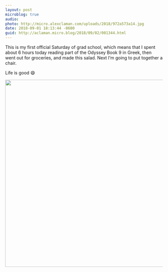 ```yaml
---
layout: post
microblog: true
audio: 
photo: http://micro.alexclaman.com/uploads/2018/972a573a14.jpg
date: 2018-09-01 18:13:44 -0600
guid: http://aclaman.micro.blog/2018/09/02/001344.html
---
```

This is my first official Saturday of grad school, which means that I spent about 6 hours today reading part of the Odyssey Book 9 in Greek, then went out for groceries, and made this salad. Next I’m going to put together a chair.

Life is good 😄

<img src="http://micro.alexclaman.com/uploads/2018/972a573a14.jpg" width="600" height="600" />
